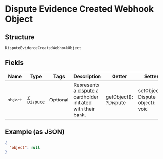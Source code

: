 
# Dispute Evidence Created Webhook Object

## Structure

`DisputeEvidenceCreatedWebhookObject`

## Fields

| Name | Type | Tags | Description | Getter | Setter |
|  --- | --- | --- | --- | --- | --- |
| `object` | [`?Dispute`](../../doc/models/dispute.md) | Optional | Represents a [dispute](https://developer.squareup.com/docs/disputes-api/overview) a cardholder initiated with their bank. | getObject(): ?Dispute | setObject(?Dispute object): void |

## Example (as JSON)

```json
{
  "object": null
}
```

